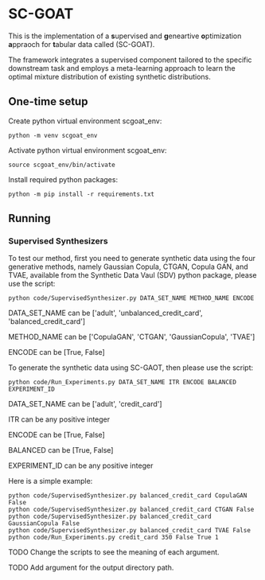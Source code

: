 # SC-GOAT
This is the implementation of a **s**upervised and **g**eneartive **o**ptimization **a**ppraoch for **t**abular data called (SC-GOAT).

The framework integrates a supervised component tailored to the specific downstream task and employs a meta-learning approach to learn the optimal mixture distribution of existing synthetic distributions.

## One-time setup
Create python virtual environment scgoat_env:

```console
python -m venv scgoat_env
```

Activate python virtual environment scgoat_env: 

```console
source scgoat_env/bin/activate  
```

Install required python packages:

```console
python -m pip install -r requirements.txt
```

## Running
### Supervised Synthesizers

To test our method, first you need to generate synthetic data using the four generative methods, namely Gaussian Copula, CTGAN, Copula GAN, and TVAE, available from the Synthetic Data Vaul (SDV) python package, please use the script:
```console
python code/SupervisedSynthesizer.py DATA_SET_NAME METHOD_NAME ENCODE
```
DATA_SET_NAME can be ['adult', 'unbalanced_credit_card', 'balanced_credit_card']

METHOD_NAME can be ['CopulaGAN', 'CTGAN', 'GaussianCopula', 'TVAE']

ENCODE can be [True, False]

To generate the synthetic data using SC-GAOT, then please use the script:

```console
python code/Run_Experiments.py DATA_SET_NAME ITR ENCODE BALANCED EXPERIMENT_ID 
```
DATA_SET_NAME can be ['adult', 'credit_card']

ITR can be any positive integer

ENCODE can be [True, False]

BALANCED can be [True, False]

EXPERIMENT_ID can be any positive integer


Here is a simple example:

```console
python code/SupervisedSynthesizer.py balanced_credit_card CopulaGAN False
python code/SupervisedSynthesizer.py balanced_credit_card CTGAN False
python code/SupervisedSynthesizer.py balanced_credit_card GaussianCopula False
python code/SupervisedSynthesizer.py balanced_credit_card TVAE False
python code/Run_Experiments.py credit_card 350 False True 1 
```

TODO Change the scripts to see the meaning of each argument.

TODO Add argument for the output directory path.
